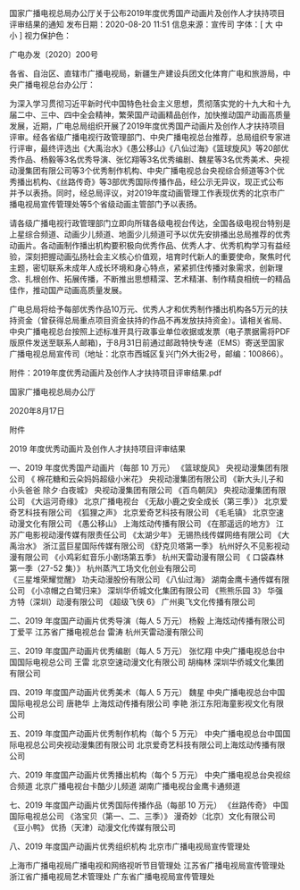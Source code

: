 国家广播电视总局办公厅关于公布2019年度优秀国产动画片及创作人才扶持项目评审结果的通知
发布日期：2020-08-20 11:51 	信息来源：宣传司 	字体：[ 大 中 小 ] 	视力保护色：

广电办发〔2020〕200号

各省、自治区、直辖市广播电视局，新疆生产建设兵团文化体育广电和旅游局，中央广播电视总台办公厅：

为深入学习贯彻习近平新时代中国特色社会主义思想，贯彻落实党的十九大和十九届二中、三中、四中全会精神，繁荣国产动画精品创作，加快推动国产动画高质量发展，近期，广电总局组织开展了2019年度优秀国产动画片及创作人才扶持项目评审。经各省级广播电视行政管理部门、中央广播电视总台推荐，总局组织专家进行评审，最终评选出《大禹治水》《愚公移山》《八仙过海》《篮球旋风》等20部优秀作品、杨毅等3名优秀导演、张忆翔等3名优秀编剧、魏星等3名优秀美术、央视动漫集团有限公司等3个优秀制作机构、中央广播电视总台央视综合频道等3个优秀播出机构、《丝路传奇》等3部优秀国际传播作品，经公示无异议，现正式公布并予以表扬。同时，经总局评议，对2019年度动画管理工作表现优秀的北京市广播电视局宣传管理处等5个省级动画主管部门予以表扬。

请各级广播电视行政管理部门立即向所辖各级电视台传达，全国各级电视台特别是上星综合频道、动画少儿频道、地面少儿频道可予以优先安排播出总局推荐的优秀动画片。各动画制作播出机构要积极向优秀作品、优秀人才、优秀机构学习有益经验，深刻把握动画弘扬社会主义核心价值观，培育时代新人的重要使命，聚焦时代主题，密切联系未成年人成长环境和身心特点，紧紧抓住传播对象需求，创新理念、扎根创作、拓展传播，不断推出思想精深、艺术精湛、制作精良相统一的精品佳作，推动国产动画高质量发展。

广电总局将给予每部优秀作品10万元、优秀人才和优秀制作播出机构各5万元的扶持资金（曾获得总局重点项目资金扶持的作品不再发放扶持资金）。请相关省局、中央广播电视总台按照上述标准开具行政事业单位收据或发票（电子票据需将PDF版原件发送至联系人邮箱)，于8月31日前通过邮政特快专递（EMS）寄送至国家广播电视总局宣传司（地址：北京市西城区复兴门外大街2号，邮编：100866）。


附件：2019年度优秀动画片及创作人才扶持项目评审结果.pdf




国家广播电视总局办公厅

2020年8月17日　　


附件


2019 年度优秀动画片及创作人才扶持项目评审结果

一、2019 年度优秀国产动画片（每部 10 万元）
《篮球旋风》	央视动漫集团有限公司
《 棉花糖和云朵妈妈超级小米花》 央视动漫集团有限公司
《新大头儿子和小头爸爸	除夕·白夜城》 央视动漫集团有限公司 
《百鸟朝凤》	央视动漫集团有限公司
《大运河奇缘》	北京广播电视台
《无敌小鹿之安全成长（第三季）》  北京爱奇艺科技有限公司
《狐狸之声》	北京爱奇艺科技有限公司
《毛毛镇》	北京空速动漫文化有限公司
《愚公移山》	上海炫动传播有限公司
《在那遥远的地方》 江苏广电影视动漫传媒有限责任公司
《太湖少年》	无锡热线传媒网络有限公司
《大禹治水》	浙江蓝巨星国际传媒有限公司
《舒克贝塔第一季》	杭州好久不见影视动漫有限公司 
《小鸡彩虹音乐小剧场第五季》 杭州天雷动漫有限公司
《 口袋森林第一季（27-52 集）》 杭州蒸汽工场文化创业有限公司  
《三星堆荣耀觉醒》	功夫动漫股份有限公司
《八仙过海》	湖南金鹰卡通传媒有限公司
《小凉帽之白鹭归来》	深圳华侨城文化集团有限公司
《熊熊乐园 3》	华强方特（深圳）动漫有限公司
《超级飞侠 6》	广州奥飞文化传播有限公司


二、2019 年度国产动画片优秀导演（每人 5 万元）
杨毅	上海炫动传播有限公司
丁爱平	江苏省广播电视总台 
雷涛	杭州天雷动漫有限公司

三、2019 年度国产动画片优秀编剧（每人 5 万元） 
张忆翔	中央广播电视总台中国国际电视总公司 
王雷	北京空速动漫文化有限公司
胡梅林	深圳华侨城文化集团有限公司


四、2019 年度国产动画片优秀美术（每人 5 万元）
魏星	中央广播电视总台中国国际电视总公司
唐艳华	上海炫动传播有限公司
李艳	浙江东阳海童影视文化有限公司


五、2019 年度国产动画片优秀制作机构（每个 5 万元）
中央广播电视总台中国国际电视总公司央视动漫集团有限公司
北京爱奇艺科技有限公司上海炫动传播有限公司

六、2019 年度国产动画片优秀播出机构（每个 5 万元）
中央广播电视总台央视综合频道
北京广播电视台卡酷少儿频道 
湖南广播电视台金鹰卡通频道

七、2019 年度国产动画片优秀国际传播作品（每部 10 万元）
《丝路传奇》	中国国际电视总公司
《洛宝贝（第一、二、三季）》 漫奇妙（北京）文化有限公司
《豆小鸭》 优扬（天津）动漫文化传媒有限公司








八、2019 年度国产动画片优秀组织机构
北京市广播电视局宣传管理处

上海市广播电视局广播电视和网络视听节目管理处
江苏省广播电视局宣传管理处
浙江省广播电视局艺术管理处
广东省广播电视局宣传管理处

